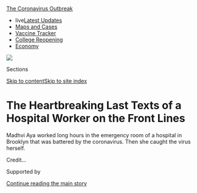 <div id="app">

<div>

<div>

<div>

</div>

<div data-aria-hidden="false">

<div id="site-content" data-role="main">

<div>

<div class="css-1aor85t" style="opacity:0.000000001;z-index:-1;visibility:hidden">

<div class="css-1hqnpie">

<div class="css-epjblv">

<span class="css-17xtcya">[New
York](/section/nyregion)</span><span class="css-x15j1o">|</span><span class="css-fwqvlz">The
Heartbreaking Last Texts of a Hospital Worker on the Front
Lines</span>

</div>

<div class="css-k008qs">

<div class="css-1iwv8en">

<span class="css-18z7m18"></span>

<div>

</div>

</div>

<span class="css-1n6z4y">https://nyti.ms/2VyLCSl</span>

<div class="css-1705lsu">

<div class="css-4xjgmj">

<div class="css-4skfbu" data-role="toolbar" data-aria-label="Social Media Share buttons, Save button, and Comments Panel with current comment count" data-testid="share-tools">

  - 
  - 
  - 
  - 
    
    <div class="css-6n7j50">
    
    </div>

  - 
  - 

</div>

</div>

</div>

</div>

</div>

</div>

<div id="NYT_TOP_BANNER_REGION" class="css-11qgg8s">

<div>

<div id="styln-prism-menu-1592847958612" class="section interactive-content interactive-size-medium css-1du2ztb">

<div class="css-17ih8de interactive-body">

<div id="scroll-container" class="css-1gj85ro">

[<span class="styln-title-wrap"><span class="css-1pje3qr">The
Coronavirus</span><span class="css-1pje3qr">
Outbreak</span></span>](https://www.nytimes3xbfgragh.onion/news-event/coronavirus?action=click&pgtype=Article&state=default&region=TOP_BANNER&context=storylines_menu)

  - <span class="css-kqxiym" data-emphasize="true">live</span>[Latest
    Updates](https://www.nytimes3xbfgragh.onion/2020/08/04/world/coronavirus-cases.html?action=click&pgtype=Article&state=default&region=TOP_BANNER&context=storylines_menu)
  - [Maps and
    Cases](https://www.nytimes3xbfgragh.onion/interactive/2020/us/coronavirus-us-cases.html?action=click&pgtype=Article&state=default&region=TOP_BANNER&context=storylines_menu)
  - [Vaccine
    Tracker](https://www.nytimes3xbfgragh.onion/interactive/2020/science/coronavirus-vaccine-tracker.html?action=click&pgtype=Article&state=default&region=TOP_BANNER&context=storylines_menu)
  - [College
    Reopening](https://www.nytimes3xbfgragh.onion/2020/08/02/us/covid-college-reopening.html?action=click&pgtype=Article&state=default&region=TOP_BANNER&context=storylines_menu)
  - [Economy](https://www.nytimes3xbfgragh.onion/live/2020/08/04/business/stock-market-today-coronavirus?action=click&pgtype=Article&state=default&region=TOP_BANNER&context=storylines_menu)

</div>

</div>

</div>

</div>

</div>

<div id="fullBleedHeaderContent">

<div class="css-1mre5cn">

![](https://static01.graylady3jvrrxbe.onion/images/2020/04/13/nyregion/woodhull-header-img/woodhull-header-img-articleLarge.png?quality=75&auto=webp&disable=upscale)

</div>

<div class="css-hy7cq4">

<div class="css-6cn7ki">

<div class="NYTAppHideMasthead css-1bcu9v6 e1suatyy0">

<div class="section css-1o1qe8k e1suatyy2">

<div class="css-cu5p7t er09x8g0">

<div class="css-6n7j50">

</div>

<span class="css-1dv1kvn">Sections</span>

[Skip to content](#site-content)[Skip to site index](#site-index)

</div>

<div class="css-10698na e1huz5gh0">

</div>

</div>

</div>

<div class="css-1sojcmr ehdk2mb0">

# The Heartbreaking Last Texts of a Hospital Worker on the Front Lines

</div>

Madhvi Aya worked long hours in the emergency room of a hospital in
Brooklyn that was battered by the coronavirus. Then she caught the virus
herself.

</div>

</div>

<div class="css-nwzfg5 e1gnum310">

<span class="css-1f9pvn2 nyregion"></span><span class="css-cnj6d5 e1z0qqy90" itemprop="copyrightHolder"><span class="css-1ly73wi e1tej78p0">Credit...</span><span><span></span></span></span>

</div>

<div id="sponsor-wrapper" class="css-1hyfx7x">

<div id="sponsor-slug" class="css-19vbshk">

Supported by

</div>

[Continue reading the main
story](#after-sponsor)

<div id="sponsor" class="ad sponsor-wrapper" style="text-align:center;height:100%;display:block">

</div>

<div id="after-sponsor">

</div>

</div>

<div class="css-1wx1auc e1gnum311">

<div class="css-18e8msd">

<div class="css-vp77d3 epjyd6m0">

<div class="css-1baulvz">

By [<span class="css-1baulvz" itemprop="name">Michael
Rothfeld</span>](https://www.nytimes3xbfgragh.onion/by/michael-rothfeld),
[<span class="css-1baulvz" itemprop="name">Jesse
Drucker</span>](https://www.nytimes3xbfgragh.onion/by/jesse-drucker) and
[<span class="css-1baulvz last-byline" itemprop="name">William K.
Rashbaum</span>](https://www.nytimes3xbfgragh.onion/by/william-k-rashbaum)

</div>

</div>

  - 
    
    <div class="css-ld3wwf e16638kd2">
    
    Published April 15, 2020Updated April 27,
    2020
    
    </div>

  - 
    
    <div class="css-4xjgmj">
    
    <div class="css-pvvomx" data-role="toolbar" data-aria-label="Social Media Share buttons, Save button, and Comments Panel with current comment count" data-testid="share-tools">
    
      - 
      - 
      - 
      - 
        
        <div class="css-6n7j50">
        
        </div>
    
      - 
      - 
    
    </div>
    
    </div>

</div>

</div>

</div>

<div class="section meteredContent css-1r7ky0e" name="articleBody" itemprop="articleBody">

<div class="css-1fanzo5 StoryBodyCompanionColumn">

<div class="css-53u6y8">

Lying in a hospital bed last month, Madhvi Aya understood what was
happening to her.

She had been a doctor in India, then trained to become a physician
assistant after she immigrated to the United States. She had worked for
a dozen years at Woodhull Medical Center, a public hospital in Brooklyn,
where she could see the coronavirus tearing [a merciless
path](https://www.nytimes3xbfgragh.onion/2020/04/09/nyregion/coronavirus-queens-corona-jackson-heights-elmhurst.html)
through the city.

Within days of her last shift as a caregiver, Ms. Aya became a patient.
She had worked in Woodhull’s understaffed emergency room, taking medical
histories, ordering tests and asking about symptoms. Now she had become
infected.

Ms. Aya, 61, was alone in a hospital, less than two miles from her
husband and 18-year-old daughter on Long Island, who could not visit
her. She did not have the solace of familiar colleagues; she had been
admitted to a different facility nearer her home. In a text with her
family, she described horrible chest pain from trying to get out of bed.

“I have not improved the way should have been,” she wrote her husband,
Raj, on March 23.

As she grew sicker, her texts came less frequently and in short,
sporadic bursts.

</div>

</div>

<div class="css-1fanzo5 StoryBodyCompanionColumn">

<div class="css-53u6y8">

“I miss you mommy,” her daughter, Minnoli, wrote on March 25. She craved
the reassurance of her mother’s hugs, the comfort of crawling into her
bed. “Please don’t give up hope because I haven’t given up. I need my
mommy. I need you to come back to me.”

“Love you,” Ms. Aya wrote the next day.

“Mom be back.”

Ms. Aya could not keep that promise.

</div>

</div>

<div class="css-79elbk" data-testid="photoviewer-wrapper">

<div class="css-z3e15g" data-testid="photoviewer-wrapper-hidden">

</div>

<div class="css-1a48zt4 ehw59r15" data-testid="photoviewer-children">

![<span class="css-16f3y1r e13ogyst0" data-aria-hidden="true">Madhvi
Aya, left, and her husband, Raj, with their daughter Minnoli at the
younger Ms. Aya’s graduation from Floral Park Memorial High School last
June.</span><span class="css-cnj6d5 e1z0qqy90" itemprop="copyrightHolder"><span class="css-1ly73wi e1tej78p0">Credit...</span><span>via
Minnoli
Aya</span></span>](https://static01.graylady3jvrrxbe.onion/images/2020/04/16/nyregion/16nyvirus-woodhull-1/00nyvirus-woodhull01-articleLarge-v2.jpg?quality=75&auto=webp&disable=upscale)

</div>

</div>

<div class="css-1fanzo5 StoryBodyCompanionColumn">

<div class="css-53u6y8">

Front-line health care workers [face a high
risk](https://www.nytimes3xbfgragh.onion/2020/03/30/nyregion/ny-coronavirus-doctors-sick.html)of
contracting the coronavirus, and scores have become sick. But it is less
known how many have died in New York from the virus after working
closely with Covid-19 patients.

Health care systems by and large have not publicly revealed the
identities of those employees, who include [Kious
Kelly](https://www.nytimes3xbfgragh.onion/2020/03/26/nyregion/nurse-dies-coronavirus-mount-sinai.html),
a nurse manager at Mount Sinai West in Manhattan, and Dr. Ronald
Verrier, a surgeon at St. Barnabas Hospital in the Bronx. [Doctors,
nurses and
staffers](https://www.nytimes3xbfgragh.onion/2020/04/27/world/americas/health-workers-attacked.html)
who worked in other capacities at hospitals that have been flooded with
virus patients have also died, according to their families and
colleagues.

Ms. Aya’s text messages and her family’s account of her final days
reveal a woman who spent much of her life devoted to medicine before
succumbing to the [cruel and familiar
arc](https://www.nytimes3xbfgragh.onion/2020/04/13/nyregion/coronavirus-nyc-doctors.html)
of a patient with Covid-19. Her early mild symptoms and quarantine at
home were followed by a rapidly escalating illness and long waits for
care, until she died alone.

</div>

</div>

<div class="css-1fanzo5 StoryBodyCompanionColumn">

<div class="css-53u6y8">

“She was always there for us, whenever we wanted,” her husband said. But
when she got sick, “no one was next to her,” he
said.

<div id="NYT_MAIN_CONTENT_1_REGION" class="css-9tf9ac">

<div>

<div id="styln-covid-updates-world" class="section interactive-content interactive-size-medium css-1ftcdic">

<div class="css-17ih8de interactive-body">

<div id="styln-briefing-block" data-asset-id="QXJ0aWNsZTpueXQ6Ly9hcnRpY2xlLzNhNGMwYWI5LWIwY2QtNWQwOS1hZTgwLTdjMGU3ZTA1OWQ2OA==">

<div class="briefing-block-header-section">

# [Latest Updates: Global Coronavirus Outbreak](https://www.nytimes3xbfgragh.onion/2020/08/04/world/coronavirus-cases.html?action=click&pgtype=Article&state=default&region=MAIN_CONTENT_1&context=storylines_live_updates)

<div class="briefing-block-ts">

Updated 2020-08-04T21:41:55.934Z

</div>

</div>

  - [As talks drag on, McConnell signals openness to jobless aid
    extension that Republicans have
    opposed.](https://www.nytimes3xbfgragh.onion/2020/08/04/world/coronavirus-cases.html?action=click&pgtype=Article&state=default&region=MAIN_CONTENT_1&context=storylines_live_updates#link-2daa96b5)
  - [Novavax sees encouraging results from two studies of its
    experimental
    vaccine.](https://www.nytimes3xbfgragh.onion/2020/08/04/world/coronavirus-cases.html?action=click&pgtype=Article&state=default&region=MAIN_CONTENT_1&context=storylines_live_updates#link-1228a480)
  - [Public and private schools in Maryland and elsewhere are divided
    over in-person
    instruction.](https://www.nytimes3xbfgragh.onion/2020/08/04/world/coronavirus-cases.html?action=click&pgtype=Article&state=default&region=MAIN_CONTENT_1&context=storylines_live_updates#link-4825b93)

<div class="briefing-block-footer">

<div class="briefing-block-footer-meta">

[See more
updates](https://www.nytimes3xbfgragh.onion/2020/08/04/world/coronavirus-cases.html?action=click&pgtype=Article&state=default&region=MAIN_CONTENT_1&context=storylines_live_updates)

</div>

<div class="briefing-block-briefinglinks">

<span>More live coverage:</span>
[Markets](https://www.nytimes3xbfgragh.onion/live/2020/08/04/business/stock-market-today-coronavirus?action=click&pgtype=Article&state=default&region=MAIN_CONTENT_1&context=storylines_live_updates)

</div>

</div>

</div>

</div>

</div>

</div>

</div>

Ms. Aya moved to the United States in 1994 to join her husband, who had
immigrated a decade earlier and met her on a return trip to India. She
started working at Woodhull in 2008 and became a senior physician
assistant. Colleagues said she nurtured younger co-workers by drawing on
the experience she had gained as an anesthesiologist and internist in
India, along with her instinct as a caretaker.

“This has been a heavy blow to us all,” Dr. Robert Chin, Woodhull’s
emergency department director, said in an internal email on April 1,
asking for
[donations](https://www.gofundme.com/f/in-memory-of-madhvi-aya?utm_source=customer&utm_medium=email&utm_campaign=m_pd+share-sheet)
to help Ms. Aya’s family, for whom she had been the primary wage earner.

Like many other hospitals, Woodhull had converted one ward after the
next into makeshift intensive care units when the virus [began its surge
in New
York](https://www.nytimes3xbfgragh.onion/2020/03/20/nyregion/ny-coronavirus-hospitals.html?searchResultPosition=3).
As the hospital verged on running out of ventilators, protective gear
for medical staff and other equipment, it appealed to affiliated medical
centers for help and transferred patients elsewhere.

In the week of Ms. Aya’s death, Woodhull’s emergency department alone
had 20 patients on ventilators, Dr. Chin said.

Another Woodhull employee, a radiology [clerk named Thomas
Soto](https://www.facebookcorewwwi.onion/permalink.php?story_fbid=2944721018928457&id=100001717633057),
died of the virus at the hospital last week, 12 days after his first
symptoms. Mr. Soto, 59, worked there for decades and was close to
retirement. “The only reason my dad pushed to work that extra year was
to retire with full pension, and I lost him because of that,” Jonathan
Soto, the older of Mr. Soto’s two sons, said through tears.

</div>

</div>

<div class="css-1fanzo5 StoryBodyCompanionColumn">

<div class="css-53u6y8">

A former hospital police officer, Herb A. Houchen, 35, returned to
Woodhull as a Covid patient and also died. He had worked at Woodhull for
more than five years and left behind an 11-year-old
daughter.

<div class="css-79elbk" data-testid="photoviewer-wrapper">

<div class="css-z3e15g" data-testid="photoviewer-wrapper-hidden">

</div>

<div class="css-1a48zt4 ehw59r15" data-testid="photoviewer-children">

<div class="css-zgakxe erfvjey0">

<span class="css-1ly73wi e1tej78p0">Image</span>

<div class="css-zjzyr8">

<div data-testid="lazyimage-container" style="height:516.1999999999999px">

</div>

</div>

</div>

<span class="css-16f3y1r e13ogyst0" data-aria-hidden="true">Mr. Houchen
was known to family and friends as “Shaq” because of his 6-foot-7-inch
frame and resemblance to the basketball player Shaquille
O’Neal.</span><span class="css-cnj6d5 e1z0qqy90" itemprop="copyrightHolder"><span class="css-1ly73wi e1tej78p0">Credit...</span><span>via
the family of Herb A. Houchen</span></span>

</div>

</div>

Ms. Aya’s daughter, Minnoli, said her emotions have ranged from intense
grief to disbelief. She thinks about becoming a doctor herself and is
angry at a health care system that she believes did not protect its
front-line workers. Sometimes she is angry at her mother for not coming
home.

“I just want to be able to hug her and have her tell me everything is
going to be OK,” Minnoli said.

There is no way to determine how Ms. Aya became infected. While she
worked at Woodhull in early March, front-line employees had not yet been
instructed to wear protective masks for all patients, one staff member
said. Later, as the crisis grew, hospitals realized that people coming
in for apparently unrelated problems were also testing positive for the
virus, potentially exposing unwitting health care workers.

On March 17, Woodhull’s administration advised emergency department
workers to wear masks for all patients. A spokesman for New York City’s
Health and Hospitals Corporation, which oversees Woodhull, said
protective equipment was available to its health care workers.

Ms. Aya’s shifts could be grueling at [Woodhull, a 320-bed public
hospital](https://www.nychealthandhospitals.org/woodhull/) at the
intersection of Bedford-Stuyvesant, Bushwick and Williamsburg. Her
husband often drove her to work from their home in Floral Park as early
as 6 a.m. and picked her up 12 hours later so she could relax in the
car.

“We have to take care of our patients first,” she often
said.

</div>

</div>

<div class="css-79elbk" data-testid="photoviewer-wrapper">

<div class="css-z3e15g" data-testid="photoviewer-wrapper-hidden">

</div>

<div class="css-1a48zt4 ehw59r15" data-testid="photoviewer-children">

<div class="css-1xdhyk6 erfvjey0">

<span class="css-1ly73wi e1tej78p0">Image</span>

<div class="css-zjzyr8">

<div data-testid="lazyimage-container" style="height:257.77777777777777px">

</div>

</div>

</div>

<span class="css-16f3y1r e13ogyst0" data-aria-hidden="true">Ambulances
line up at outside Woodhull Medical Center in Brooklyn, which has been
inundated with patients during the coronavirus
epidemic. </span><span class="css-cnj6d5 e1z0qqy90" itemprop="copyrightHolder"><span class="css-1ly73wi e1tej78p0">Credit...</span><span>Victor
J. Blue for The New York Times</span></span>

</div>

</div>

<div class="css-1fanzo5 StoryBodyCompanionColumn">

<div class="css-53u6y8">

At the beginning of the outbreak, Ms. Aya worried about bringing the
virus home to her 64-year-old husband, whom she had guided through an
aortic bypass in 2017, and her 86-year-old mother, Malti Masrani, for
whom she had cared after a stroke late last year.

She began coughing around the time of her last shift on March 12, Mr.
Aya said. He drove her to Woodhull the next evening so a doctor could
examine her, picking her up many hours later, after she was tested.

For the next few days, they quarantined on different floors of their
Cape Cod-style home. Ms. Aya had no underlying medical conditions,
family members
said.

<div id="NYT_MAIN_CONTENT_3_REGION" class="css-9tf9ac">

<div>

<div id="styln-prism-freeform-1594220623585" class="section interactive-content interactive-size-medium css-1ftcdic">

<div class="css-17ih8de interactive-body">

<div id="prism-freeform-block-85410" class="css-19mumt8" data-role="complementary" data-storyline="The Coronavirus Outbreak" data-truncated="true" tabindex="0">

<div class="css-a8d9oz">

<div class="css-eb027h">

[](https://www.nytimes3xbfgragh.onion/news-event/coronavirus?action=click&pgtype=Article&state=default&region=MAIN_CONTENT_3&context=storylines_faq)

### The Coronavirus Outbreak ›

#### Frequently Asked Questions

Updated August 4, 2020

  - #### I have antibodies. Am I now immune?
    
      - As of right now,[that seems likely, for at least several
        months.](https://www.nytimes3xbfgragh.onion/2020/07/22/health/covid-antibodies-herd-immunity.html?action=click&pgtype=Article&state=default&region=MAIN_CONTENT_3&context=storylines_faq)
        There have been frightening accounts of people suffering what
        seems to be a second bout of Covid-19. But experts say these
        patients may have a drawn-out course of infection, with the
        virus taking a slow toll weeks to months after initial exposure.
        People infected with the coronavirus typically
        [produce](https://www.nature.com/articles/s41586-020-2456-9)
        immune molecules called antibodies, which are [protective
        proteins made in response to an
        infection](https://www.nytimes3xbfgragh.onion/2020/05/07/health/coronavirus-antibody-prevalence.html?action=click&pgtype=Article&state=default&region=MAIN_CONTENT_3&context=storylines_faq)[.
        These antibodies
        may](https://www.nytimes3xbfgragh.onion/2020/05/07/health/coronavirus-antibody-prevalence.html?action=click&pgtype=Article&state=default&region=MAIN_CONTENT_3&context=storylines_faq)
        last in the body [only two to three
        months](https://www.nature.com/articles/s41591-020-0965-6),
        which may seem worrisome, but that’s perfectly normal after an
        acute infection subsides, said Dr. Michael Mina, an immunologist
        at Harvard University. It may be possible to get the coronavirus
        again, but it’s highly unlikely that it would be possible in a
        short window of time from initial infection or make people
        sicker the second time.

  - #### I’m a small-business owner. Can I get relief?
    
      - The [stimulus bills enacted in
        March](https://www.nytimes3xbfgragh.onion/article/small-business-loans-stimulus-grants-freelancers-coronavirus.html?action=click&pgtype=Article&state=default&region=MAIN_CONTENT_3&context=storylines_faq)
        offer help for the millions of American small businesses. Those
        eligible for aid are businesses and nonprofit organizations with
        fewer than 500 workers, including sole proprietorships,
        independent contractors and freelancers. Some larger companies
        in some industries are also eligible. The help being offered,
        which is being managed by the Small Business Administration,
        includes the Paycheck Protection Program and the Economic Injury
        Disaster Loan program. But lots of folks have [not yet seen
        payouts.](https://www.nytimes3xbfgragh.onion/interactive/2020/05/07/business/small-business-loans-coronavirus.html?action=click&pgtype=Article&state=default&region=MAIN_CONTENT_3&context=storylines_faq)
        Even those who have received help are confused: The rules are
        draconian, and some are stuck sitting on [money they don’t know
        how to
        use.](https://www.nytimes3xbfgragh.onion/2020/05/02/business/economy/loans-coronavirus-small-business.html?action=click&pgtype=Article&state=default&region=MAIN_CONTENT_3&context=storylines_faq)
        Many small-business owners are getting less than they expected
        or [not hearing anything at
        all.](https://www.nytimes3xbfgragh.onion/2020/06/10/business/Small-business-loans-ppp.html?action=click&pgtype=Article&state=default&region=MAIN_CONTENT_3&context=storylines_faq)

  - #### What are my rights if I am worried about going back to work?
    
      - Employers have to provide [a safe
        workplace](https://www.osha.gov/SLTC/covid-19/standards.html)
        with policies that protect everyone equally. [And if one of your
        co-workers tests positive for the coronavirus, the
        C.D.C.](https://www.nytimes3xbfgragh.onion/article/coronavirus-money-unemployment.html?action=click&pgtype=Article&state=default&region=MAIN_CONTENT_3&context=storylines_faq)
        has said that [employers should tell their
        employees](https://www.cdc.gov/coronavirus/2019-ncov/community/guidance-business-response.html)
        -- without giving you the sick employee’s name -- that they may
        have been exposed to the virus.

  - #### Should I refinance my mortgage?
    
      - [It could be a good
        idea,](https://www.nytimes3xbfgragh.onion/article/coronavirus-money-unemployment.html?action=click&pgtype=Article&state=default&region=MAIN_CONTENT_3&context=storylines_faq)
        because mortgage rates have [never been
        lower.](https://www.nytimes3xbfgragh.onion/2020/07/16/business/mortgage-rates-below-3-percent.html?action=click&pgtype=Article&state=default&region=MAIN_CONTENT_3&context=storylines_faq)
        Refinancing requests have pushed mortgage applications to some
        of the highest levels since 2008, so be prepared to get in line.
        But defaults are also up, so if you’re thinking about buying a
        home, be aware that some lenders have tightened their standards.

  - #### What is school going to look like in September?
    
      - It is unlikely that many schools will return to a normal
        schedule this fall, requiring the grind of [online
        learning](https://www.nytimes3xbfgragh.onion/2020/06/05/us/coronavirus-education-lost-learning.html?action=click&pgtype=Article&state=default&region=MAIN_CONTENT_3&context=storylines_faq),
        [makeshift child
        care](https://www.nytimes3xbfgragh.onion/2020/05/29/us/coronavirus-child-care-centers.html?action=click&pgtype=Article&state=default&region=MAIN_CONTENT_3&context=storylines_faq)
        and [stunted
        workdays](https://www.nytimes3xbfgragh.onion/2020/06/03/business/economy/coronavirus-working-women.html?action=click&pgtype=Article&state=default&region=MAIN_CONTENT_3&context=storylines_faq)
        to continue. California’s two largest public school districts —
        Los Angeles and San Diego — said on July 13, that [instruction
        will be remote-only in the
        fall](https://www.nytimes3xbfgragh.onion/2020/07/13/us/lausd-san-diego-school-reopening.html?action=click&pgtype=Article&state=default&region=MAIN_CONTENT_3&context=storylines_faq),
        citing concerns that surging coronavirus infections in their
        areas pose too dire a risk for students and teachers. Together,
        the two districts enroll some 825,000 students. They are the
        largest in the country so far to abandon plans for even a
        partial physical return to classrooms when they reopen in
        August. For other districts, the solution won’t be an
        all-or-nothing approach. [Many
        systems](https://bioethics.jhu.edu/research-and-outreach/projects/eschool-initiative/school-policy-tracker/),
        including the nation’s largest, New York City, are devising
        [hybrid
        plans](https://www.nytimes3xbfgragh.onion/2020/06/26/us/coronavirus-schools-reopen-fall.html?action=click&pgtype=Article&state=default&region=MAIN_CONTENT_3&context=storylines_faq)
        that involve spending some days in classrooms and other days
        online. There’s no national policy on this yet, so check with
        your municipal school system regularly to see what is happening
        in your
community.

<div id="styln-survey-component-85410" class="styln-survey-component" data-surveyname="faq" data-surveystoryline="coronavirus">

</div>

</div>

<div class="css-6mllg9">

</div>

<div class="css-pmm6ed">

<span class="css-5gimkt"></span>

</div>

</div>

</div>

</div>

</div>

</div>

</div>

But her cough worsened at home, and she developed a fever. In the early
afternoon of March 18, Mr. Aya dropped his wife off at Long Island
Jewish Medical Center, near their home. He would not see her again.

For an hour and a half, Mr. Aya sat in his car in the hospital parking
lot, texting his wife — almost always addressing her as “SH,” for
“sweetheart”— to check if she had received a chest X-ray and to say
that he had tried to get in to see her.

“You go home I call you I am waiting,” she wrote.

At 4:47 a.m. the next day, Ms. Aya texted that she was still waiting for
a bed. When Mr. Aya woke up, he asked if he could bring her coffee. She
said no. She reported her test had come back from Woodhull. Positive.

“I’m so sorry to hear,” he replied.

They spoke by phone, and she told him to take care of her mother and
bring her daughter home from school.

</div>

</div>

<div class="css-1fanzo5 StoryBodyCompanionColumn">

<div class="css-53u6y8">

The next day, Minnoli Aya returned from the University at Buffalo, where
she was a freshman. She believed her mother had pneumonia and hoped to
surprise her. Instead, she learned her mother had contracted the
coronavirus.

“I was just on the floor, and I was broken,” Minnoli said.

Over the next week, she texted with her mother, who continued to
deteriorate. Doctors called Mr. Aya daily. By the end of the week, his
wife was increasingly having trouble breathing.

By the morning of March 29, doctors got ready to put Ms. Aya on a
ventilator. But there was a life-threatening complication, and they
asked Mr. Aya if he wanted to see his wife for what could be the last
time. He worried that his heart condition would put him at risk if he
caught the virus, and Minnoli could be left without a parent.

The decision not to go, he said, has haunted him. That afternoon, the
hospital called to say that his wife had died.

Minnoli, her father and grandmother could not hug each other, because
they were required to stay six feet apart, even though they lived in the
same house. Nor did they want to plan a funeral service that almost no
one would attend, one where they would not be able to view Ms. Aya’s
body. They decided to have her cremated.

Even after her mother died, Minnoli still texted, trying to stay
connected.

“I miss u,” she wrote before going to bed that night. When she woke the
next morning, Minnoli texted, “Thank you for coming to me last night in
my dreams.”

Mr. Aya, concerned about Minnoli, arranged for her to speak to a
therapist by video after his wife’s death. But he is not sure how long
he can afford the expense because Ms. Aya’s health care plan had covered
the family. A representative of her union benefit fund told him by email
that benefits would end 30 days after his wife’s death. “My heart is
broken for you,” the representative wrote in the email, which was
reviewed by The New York Times.

</div>

</div>

<div class="css-1fanzo5 StoryBodyCompanionColumn">

<div class="css-53u6y8">

In the weeks since Ms. Aya has been gone, Minnoli has pored over the
messages still sitting in her phone.

“Hi mommy. College is getting so much more stressful now that it’s at
home,” she had written, three days before her mother’s death. “The good
thing is I’m home but I need you to come back here to me. I hope you ate
dinner and I’m still praying for you and haven’t gave up hope.”

“Concentrate,” Ms. Aya responded.

“I am but I want u home.”

“Home soon.”

“I love you mommy with all my heart.”

“Love you.”

Those were Ms. Aya’s final words to her
daughter.

</div>

</div>

<div class="css-79elbk" data-testid="photoviewer-wrapper">

<div class="css-z3e15g" data-testid="photoviewer-wrapper-hidden">

</div>

<div class="css-1a48zt4 ehw59r15" data-testid="photoviewer-children">

<div class="css-1xdhyk6 erfvjey0">

<span class="css-1ly73wi e1tej78p0">Image</span>

<div class="css-zjzyr8">

<div data-testid="lazyimage-container" style="height:257.77777777777777px">

</div>

</div>

</div>

<span class="css-16f3y1r e13ogyst0" data-aria-hidden="true">Minnoli Aya
outside her home in Floral Park,
N.Y.</span><span class="css-cnj6d5 e1z0qqy90" itemprop="copyrightHolder"><span class="css-1ly73wi e1tej78p0">Credit...</span><span>Hilary
Swift for The New York Times</span></span>

</div>

</div>

<div>

</div>

</div>

<div>

</div>

<div>

</div>

<div>

</div>

<div>

<div id="bottom-wrapper" class="css-1ede5it">

<div id="bottom-slug" class="css-l9onyx">

Advertisement

</div>

[Continue reading the main
story](#after-bottom)

<div id="bottom" class="ad bottom-wrapper" style="text-align:center;height:100%;display:block;min-height:90px">

</div>

<div id="after-bottom">

</div>

</div>

</div>

</div>

</div>

## Site Index

<div>

</div>

## Site Information Navigation

  - [© <span>2020</span> <span>The New York Times
    Company</span>](https://help.nytimes3xbfgragh.onion/hc/en-us/articles/115014792127-Copyright-notice)

<!-- end list -->

  - [NYTCo](https://www.nytco.com/)
  - [Contact
    Us](https://help.nytimes3xbfgragh.onion/hc/en-us/articles/115015385887-Contact-Us)
  - [Work with us](https://www.nytco.com/careers/)
  - [Advertise](https://nytmediakit.com/)
  - [T Brand Studio](http://www.tbrandstudio.com/)
  - [Your Ad
    Choices](https://www.nytimes3xbfgragh.onion/privacy/cookie-policy#how-do-i-manage-trackers)
  - [Privacy](https://www.nytimes3xbfgragh.onion/privacy)
  - [Terms of
    Service](https://help.nytimes3xbfgragh.onion/hc/en-us/articles/115014893428-Terms-of-service)
  - [Terms of
    Sale](https://help.nytimes3xbfgragh.onion/hc/en-us/articles/115014893968-Terms-of-sale)
  - [Site
    Map](https://spiderbites.nytimes3xbfgragh.onion)
  - [Help](https://help.nytimes3xbfgragh.onion/hc/en-us)
  - [Subscriptions](https://www.nytimes3xbfgragh.onion/subscription?campaignId=37WXW)

</div>

</div>

</div>

</div>

